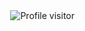 <a href="https://komarev.com/ghpvc/?username=AL-STORE">
  <img align="right" src="https://komarev.com/ghpvc/?username=AL-STORE&label=Visitors&color=0e75b6&style=flat" alt="Profile visitor" />
</a>
